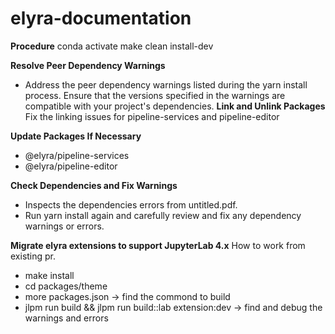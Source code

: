 # elyra-documentation

**Procedure**
conda activate <env-name>
make clean install-dev


**Resolve Peer Dependency Warnings**
- Address the peer dependency warnings listed during the yarn install process. Ensure that the versions specified in the warnings are compatible with your project's dependencies.
**Link and Unlink Packages**
Fix the linking issues for pipeline-services and pipeline-editor

**Update Packages If Necessary**
- @elyra/pipeline-services
- @elyra/pipeline-editor 

**Check Dependencies and Fix Warnings**
- Inspects the dependencies errors from untitled.pdf. 
- Run yarn install again and carefully review and fix any dependency warnings or errors.

**Migrate elyra extensions to support JupyterLab 4.x**
How to work from existing pr.
- make install
- cd packages/theme
- more packages.json -> find the commond to build
- jlpm run build && jlpm run build::lab extension:dev -> find and debug the warnings and errors

